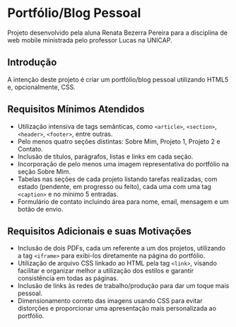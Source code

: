 # Portfólio/Blog Pessoal

Projeto desenvolvido pela aluna Renata Bezerra Pereira para a disciplina de web mobile ministrada pelo professor Lucas na UNICAP.

## Introdução

A intenção deste projeto é criar um portfólio/blog pessoal utilizando HTML5 e, opcionalmente, CSS.

## Requisitos Mínimos Atendidos

- Utilização intensiva de tags semânticas, como `<article>`, `<section>`, `<header>`, `<footer>`, entre outras.
- Pelo menos quatro seções distintas: Sobre Mim, Projeto 1, Projeto 2 e Contato.
- Inclusão de títulos, parágrafos, listas e links em cada seção.
- Incorporação de pelo menos uma imagem representativa do portfólio na seção Sobre Mim.
- Tabelas nas seções de cada projeto listando tarefas realizadas, com estado (pendente, em progresso ou feito), cada uma com uma tag `<caption>` e no mínimo 5 entradas.
- Formulário de contato incluindo área para nome, email, mensagem e um botão de envio.

## Requisitos Adicionais e suas Motivações

- Inclusão de dois PDFs, cada um referente a um dos projetos, utilizando a tag `<iframe>` para exibi-los diretamente na página do portfólio.
- Utilização de arquivo CSS linkado ao HTML pela tag `<link>`, visando facilitar e organizar melhor a utilização dos estilos e garantir consistência em todas as páginas.
- Inclusão de links às redes de trabalho/produção para dar um toque mais pessoal.
- Dimensionamento correto das imagens usando CSS para evitar distorções e proporcionar uma apresentação mais personalizada ao portfólio.

